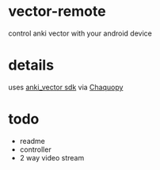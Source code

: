 # vector-remote
control anki vector with your android device

# details
uses [anki_vector sdk](https://developer.anki.com/vector/docs/index.html) via [Chaquopy](https://chaquo.com/chaquopy/)

# todo
- readme
- controller
- 2 way video stream
